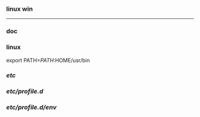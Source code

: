 ### linux win
---

### doc

### linux
export PATH=$PATH:$HOME/usr/bin

### *etc*
### *etc/profile.d*
### *etc/profile.d/env*

























































